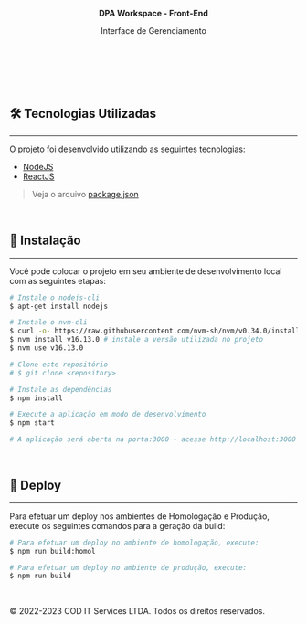 <p align="center"> 
	<strong>DPA Workspace - Front-End</strong> 
</p>

<p align="center">
Interface de Gerenciamento
</p>
<br>
<p align="center">
  <img alt="" src="https://img.shields.io/static/v1?label=node&message=16.13.0&color=red&style=for-the-badge">
  <img alt="" src="https://img.shields.io/static/v1?label=npm&message=8.1.0&color=green&style=for-the-badge">
  <img alt="" src="https://img.shields.io/badge/Node.js-43853D?style=for-the-badge&logo=node.js&logoColor=white">   
  <img alt="" src="https://img.shields.io/badge/JavaScript-323330?style=for-the-badge&logo=javascript&logoColor=F7DF1E">
  <img alt="" src="https://img.shields.io/badge/React-20232A?style=for-the-badge&logo=react&logoColor=61DAFB"> 
  <img alt="" src="https://img.shields.io/badge/HTML5-E34F26?style=for-the-badge&logo=html5&logoColor=white">  
  <img alt="" src="https://img.shields.io/badge/CSS3-1572B6?style=for-the-badge&logo=css3&logoColor=white">
</p>
<br>

## 🛠 Tecnologias Utilizadas

---

O projeto foi desenvolvido utilizando as seguintes tecnologias:

- [NodeJS](https://reactjs.org)
- [ReactJS](https://reactjs.org)

> Veja o arquivo [package.json](./package.json)

<br>

## 🚀 Instalação

---

Você pode colocar o projeto em seu ambiente de desenvolvimento local com as seguintes etapas:

```bash
# Instale o nodejs-cli
$ apt-get install nodejs

# Instale o nvm-cli
$ curl -o- https://raw.githubusercontent.com/nvm-sh/nvm/v0.34.0/install.sh | bash
$ nvm install v16.13.0 # instale a versão utilizada no projeto
$ nvm use v16.13.0

# Clone este repositório
# $ git clone <repository>

# Instale as dependências
$ npm install

# Execute a aplicação em modo de desenvolvimento
$ npm start

# A aplicação será aberta na porta:3000 - acesse http://localhost:3000
```

<br>

## 🎲 Deploy

---

Para efetuar um deploy nos ambientes de Homologação e Produção, execute os seguintes comandos para a geração da build:

```bash
# Para efetuar um deploy no ambiente de homologação, execute:
$ npm run build:homol

# Para efetuar um deploy no ambiente de produção, execute:
$ npm run build

```

<br>

© 2022-2023 COD IT Services LTDA. Todos os direitos reservados.
